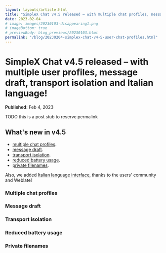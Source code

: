 ```yaml
---
layout: layouts/article.html
title: "SimpleX Chat v4.5 released – with multiple chat profiles, message draft, transport isolation  and Italian language!"
date: 2023-02-04
# image: images/20230103-disappearing1.png
# imageBottom: true
# previewBody: blog_previews/20230103.html
permalink: "/blog/20230204-simplex-chat-v4-5-user-chat-profiles.html"
---
```


# SimpleX Chat v4.5 released – with multiple user profiles, message draft, transport isolation  and Italian language!

**Published:** Feb 4, 2023

TODO this is a post stub to reserve permalink

## What's new in v4.5

- [multiple chat profiles](#multiple-chat-profiles).
- [message draft](#message-draft).
- [transport isolation](#transport-isolation).
- [reduced battery usage](#reduced-battery-usage).
- [private filenames](#private-filenames).

Also, we added [Italian language interface](#french-language-interface), thanks to the users' community and Weblate!

### Multiple chat profiles

### Message draft

### Transport isolation

### Reduced battery usage

### Private filenames
